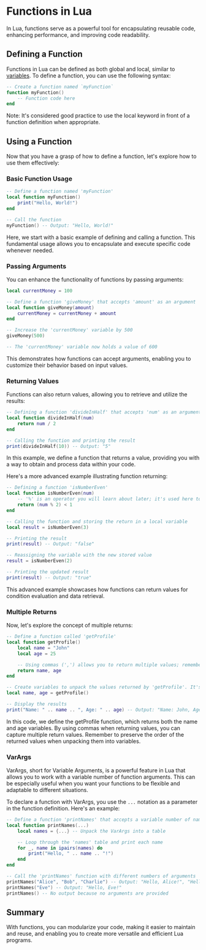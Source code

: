 # Functions in Lua
In Lua, functions serve as a powerful tool for encapsulating reusable code, enhancing performance, and improving code readability.

## Defining a Function
Functions in Lua can be defined as both global and local, similar to [variables](https://github.com/776234/LuaTutorials/blob/fdb992773b3b9279fae7df509ff5cf0a3c64cb57/Variables.md). To define a function, you can use the following syntax:

```lua
-- Create a function named `myFunction`
function myFunction()
    -- Function code here
end
```
Note: It's considered good practice to use the local keyword in front of a function definition when appropriate.

## Using a Function
Now that you have a grasp of how to define a function, let's explore how to use them effectively:

### Basic Function Usage
```lua
-- Define a function named 'myFunction'
local function myFunction()
    print("Hello, World!")
end

-- Call the function
myFunction() -- Output: "Hello, World!"
```
Here, we start with a basic example of defining and calling a function. This fundamental usage allows you to encapsulate and execute specific code whenever needed.

### Passing Arguments
You can enhance the functionality of functions by passing arguments:
```lua
local currentMoney = 100

-- Define a function 'giveMoney' that accepts 'amount' as an argument
local function giveMoney(amount)
    currentMoney = currentMoney + amount
end

-- Increase the 'currentMoney' variable by 500
giveMoney(500)

-- The 'currentMoney' variable now holds a value of 600
```
This demonstrates how functions can accept arguments, enabling you to customize their behavior based on input values.

### Returning Values
Functions can also return values, allowing you to retrieve and utilize the results:
```lua
-- Defining a function 'divideInHalf' that accepts 'num' as an argument
local function divideInHalf(num)
    return num / 2
end

-- Calling the function and printing the result
print(divideInHalf(10)) -- Output: "5"
```
In this example, we define a function that returns a value, providing you with a way to obtain and process data within your code.

Here's a more advanced example illustrating function returning:
```lua
-- Defining a function 'isNumberEven'
local function isNumberEven(num)
    -- '%' is an operator you will learn about later; it's used here to check if 'num' is even or not
    return (num % 2) < 1
end

-- Calling the function and storing the return in a local variable
local result = isNumberEven(3)

-- Printing the result
print(result) -- Output: "false"

-- Reassigning the variable with the new stored value
result = isNumberEven(2)

-- Printing the updated result
print(result) -- Output: "true"
```
This advanced example showcases how functions can return values for condition evaluation and data retrieval.

### Multiple Returns
Now, let's explore the concept of multiple returns:
```lua
-- Define a function called 'getProfile'
local function getProfile()
    local name = "John"
    local age = 25

    -- Using commas (',') allows you to return multiple values; remember the order.
    return name, age
end

-- Create variables to unpack the values returned by 'getProfile'. It's crucial to match the order of the returned values.
local name, age = getProfile()

-- Display the results
print("Name: " .. name .. ", Age: " .. age) -- Output: "Name: John, Age: 25"
```
In this code, we define the getProfile function, which returns both the name and age variables. By using commas when returning values, you can capture multiple return values. Remember to preserve the order of the returned values when unpacking them into variables.

### VarArgs
VarArgs, short for Variable Arguments, is a powerful feature in Lua that allows you to work with a variable number of function arguments. This can be especially useful when you want your functions to be flexible and adaptable to different situations.

To declare a function with VarArgs, you use the `...` notation as a parameter in the function definition. Here's an example:
```lua
-- Define a function 'printNames' that accepts a variable number of names as arguments
local function printNames(...)
    local names = {...} -- Unpack the VarArgs into a table

    -- Loop through the 'names' table and print each name
    for _, name in ipairs(names) do
        print("Hello, " .. name .. "!")
    end
end

-- Call the 'printNames' function with different numbers of arguments
printNames("Alice", "Bob", "Charlie") -- Output: "Hello, Alice!", "Hello, Bob!", "Hello, Charlie!"
printNames("Eve") -- Output: "Hello, Eve!"
printNames() -- No output because no arguments are provided
```

## Summary
With functions, you can modularize your code, making it easier to maintain and reuse, and enabling you to create more versatile and efficient Lua programs.
